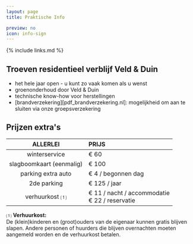 ```yaml
---
layout: page
title: Praktische Info

preview: no
icon: info-sign
---
```


{% include links.md %}

## Troeven residentieel verblijf Veld & Duin

- het hele jaar open - u kunt zo vaak komen als u wenst
- groenonderhoud door Veld & Duin
- technische know-how voor herstellingen
- [brandverzekering][pdf_brandverzekering.nl]: mogelijkheid om aan te sluiten via onze groepsverzekering

## Prijzen extra's

|         ALLERLEI         | PRIJS                                              |
| :----------------------: | :------------------------------------------------- |
|      winterservice       | € 60                                               |
| slagboomkaart (eenmalig) | € 100                                              |
|    parking extra auto    | € 4 / begonnen dag                                 |
|       2de parking        | € 125 / jaar                                       |
|      verhuurkost ⑴       | € 11 / nacht / accommodatie <br> € 22 / reservatie |

⑴ **Verhuurkost:**<br> De (klein)kinderen en (groot)ouders van de eigenaar kunnen gratis blijven slapen. Andere personen of huurders die blijven overnachten moeten aangemeld worden en de verhuurkost betalen.
